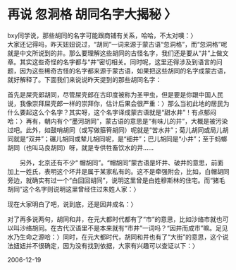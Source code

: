 # 再说 忽洞格 胡同名字大揭秘 〉

<p>bxy同学说，那些胡同的名字可能跟商铺有关系，哈哈，不太对噢：〉<br />
大家还记得吗，昨天妞妞说过，“胡同”一词来源于蒙古语“忽洞格”，而“忽洞格”呢就是中文所说到的井。那么要理解这些胡同的古怪名字，我们还是要从“井”上做文章。其实这些奇怪的名字都与“井”密切相关。同时呢，这里还得涉及到语言的问题，因为这些稀奇古怪的名字都来源于蒙古语，如果把这些胡同的名字成蒙古语，就好解释了。下面我们来说说昨天提到的那些胡同名字：</p>
<p>首先是屎壳郎胡同，尽管屎壳郎在古印度被称为圣甲虫，但是要是你跟中国人民说，我像崇拜屎壳郎一样的崇拜你，估计后果会很严重：〉那么当初此地的居民为什么要起这么个名字？其实呀，这个名字译成蒙古语就是“甜水井”！有点郁闷哈：〉再有，朝内有个“墨河胡同”，蒙古语的意思是“有味儿的井”，大概是被污染过吧。此外，如鼓哨胡同（或写做箍筲胡同）呢就是“苦水井”；菊儿胡同或局儿胡同就是“双井”；碾儿胡同或辇儿胡同呢，是“细井”；巴儿胡同是“小井”；至于蚂螂胡同（也叫马良胡同）呀，就是专供牲畜饮水的井…… </p>
<p>　　另外，北京还有不少“ 帽胡同”。“帽胡同”蒙古语是坏井、破井的意思，前面加上一姓氏，表明这个坏井是属于某家私有的。这不是牵强附会，比如，白帽胡同旁边，就确实有过一个“白回回胡同”，说明这里曾是白姓穆斯林的住宅。而“猪毛胡同”这个名字则说明这里曾经住过朱姓人家：〉</p>
<p>现在大家明白了吧，说到底，还是因井成名：〉</p>
<p>对了再多说两句，胡同和井，在元大都时代都有了“市”的意思，比如沙络市就也可以叫沙络胡同。在古代汉语里不是本来就有“市井”一词吗？“因井而成市”嘛。足见水乃生命之源哈：〉同时，在元大都时代，胡同和井也有了“大街”的意思，这个说法妞妞并不很确定，因为没有找到依据，大家有兴趣可以查证以下：〉</p>


2006-12-19
